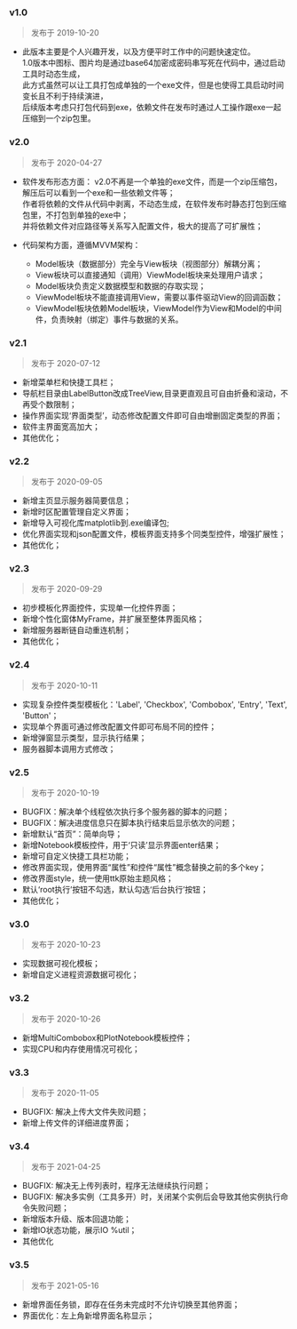 
### v1.0
  > 发布于 2019-10-20
  * 此版本主要是个人兴趣开发，以及方便平时工作中的问题快速定位。  
    1.0版本中图标、图片均是通过base64加密成密码串写死在代码中，通过启动工具时动态生成，  
    此方式虽然可以让工具打包成单独的一个exe文件，但是也使得工具启动时间变长且不利于持续演进，  
    后续版本考虑只打包代码到exe，依赖文件在发布时通过人工操作跟exe一起压缩到一个zip包里。

### v2.0
  > 发布于 2020-04-27
  * 软件发布形态方面：
    v2.0不再是一个单独的exe文件，而是一个zip压缩包，解压后可以看到一个exe和一些依赖文件等；  
    作者将依赖的文件从代码中剥离，不动态生成，在软件发布时静态打包到压缩包里，不打包到单独的exe中；  
    并将依赖文件对应路径等关系写入配置文件，极大的提高了可扩展性；

  * 代码架构方面，遵循MVVM架构：  
    - Model板块（数据部分）完全与View板块（视图部分）解耦分离；  
    - View板块可以直接通知（调用）ViewModel板块来处理用户请求；  
    - Model板块负责定义数据模型和数据的存取实现；  
    - ViewModel板块不能直接调用View，需要以事件驱动View的回调函数；  
    - ViewModel板块依赖Model板块，ViewModel作为View和Model的中间件，负责映射（绑定）事件与数据的关系。  

### v2.1
  > 发布于 2020-07-12
  * 新增菜单栏和快捷工具栏；
  * 导航栏目录由LabelButton改成TreeView,目录更直观且可自由折叠和滚动，不再受个数限制；
  * 操作界面实现‘界面类型’，动态修改配置文件即可自由增删固定类型的界面；
  * 软件主界面宽高加大；
  * 其他优化；
        
### v2.2
  > 发布于 2020-09-05
  * 新增主页显示服务器简要信息；
  * 新增时区配置管理自定义界面；
  * 新增导入可视化库matplotlib到.exe编译包;
  * 优化界面实现和json配置文件，模板界面支持多个同类型控件，增强扩展性；
  * 其他优化；
    
### v2.3
  > 发布于 2020-09-29
  * 初步模板化界面控件，实现单一化控件界面；
  * 新增个性化窗体MyFrame，并扩展至整体界面风格；
  * 新增服务器断链自动重连机制；
  * 其他优化；    
   
### v2.4
  > 发布于 2020-10-11
  * 实现复杂控件类型模板化：'Label', 'Checkbox', 'Combobox', 'Entry', 'Text', 'Button'；
  * 实现单个界面可通过修改配置文件即可布局不同的控件；
  * 新增弹窗显示类型，显示执行结果；
  * 服务器脚本调用方式修改；
       
### v2.5
  > 发布于 2020-10-19
  * BUGFIX：解决单个线程依次执行多个服务器的脚本的问题；
  * BUGFIX：解决进度信息只在脚本执行结束后显示依次的问题；
  * 新增默认“首页”：简单向导；
  * 新增Notebook模板控件，用于‘只读’显示界面enter结果；
  * 新增可自定义快捷工具栏功能；
  * 修改界面实现，使用界面“属性”和控件“属性”概念替换之前的多个key；
  * 修改界面style，统一使用ttk原始主题风格；
  * 默认‘root执行’按钮不勾选，默认勾选‘后台执行’按钮；
  * 其他优化；

### v3.0
  > 发布于 2020-10-23
  * 实现数据可视化模板；
  * 新增自定义进程资源数据可视化；

### v3.2
  > 发布于 2020-10-26
  * 新增MultiCombobox和PlotNotebook模板控件；
  * 实现CPU和内存使用情况可视化；

### v3.3
  > 发布于 2020-11-05
  * BUGFIX: 解决上传大文件失败问题；
  * 新增上传文件的详细进度界面；

### v3.4
  > 发布于 2021-04-25
  * BUGFIX: 解决无上传列表时，程序无法继续执行问题；
  * BUGFIX: 解决多实例（工具多开）时，关闭某个实例后会导致其他实例执行命令失败问题；
  * 新增版本升级、版本回退功能；
  * 新增IO状态功能，展示IO %util；
  * 其他优化

### v3.5
  > 发布于 2021-05-16
  * 新增界面任务锁，即存在任务未完成时不允许切换至其他界面；
  * 界面优化：左上角新增界面名称显示；
   
